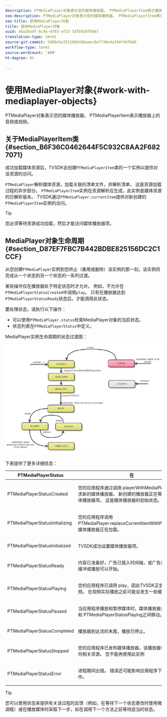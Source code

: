 ```yaml
---
description: PTMediaPlayer对象表示您的媒体播放器。 PTMediaPlayerItem表示播放器上的音频或视频。
seo-description: PTMediaPlayer对象表示您的媒体播放器。 PTMediaPlayerItem表示播放器上的音频或视频。
seo-title: 使用MediaPlayer对象
title: 使用MediaPlayer对象
uuid: eba26ad7-8c9a-4703-af32-1dfb928f6b67
translation-type: tm+mt
source-git-commit: 5908e5a3521966496aeec0ef730e4a704fddfb68
workflow-type: tm+mt
source-wordcount: '469'
ht-degree: 0%

---
```



# 使用MediaPlayer对象{#work-with-mediaplayer-objects}

PTMediaPlayer对象表示您的媒体播放器。 PTMediaPlayerItem表示播放器上的音频或视频。

## 关于MediaPlayerItem类{#section_B6F36C0462644F5C932C8AA2F6827071}

成功加载媒体资源后，TVSDK会创建`PTMediaPlayerItem`类的一个实例以提供对该资源的访问。

`PTMediaPlayer`解析媒体资源，加载关联的清单文件，并解析清单。 这是资源加载过程的异步部分。 `PTMediaPlayerItem`实例在资源解析后生成，此实例是媒体资源的已解析版本。 TVSDK通过`PTMediaPlayer.currentItem`提供对新创建的`PTMediaPlayerItem`实例的访问。

>[!TIP]
>
>您必须等待资源成功加载，然后才能访问媒体播放器项。

## MediaPlayer对象生命周期{#section_D87EF7FBC7B442BDBE825156DC2C1CCF}

从您创建`PTMediaPlayer`实例到您终止（重用或删除）该实例的那一刻，该实例将完成从一个状态到另一个状态的一系列过渡。

某些操作仅在播放器处于特定状态时才允许。 例如，不允许在`PTMediaPlayerStatusCreated`中调用`play`。 只有在播放器达到`PTMediaPlayerStatusReady`状态后，才能调用此状态。

要处理状态，请执行以下操作：

* 可以使用`PTMediaPlayer.status`检索MediaPlayer对象的当前状态。
* 状态列表在`PTMediaPlayerStatus`中定义。

MediaPlayer实例生命周期的状态过渡图：
<!--<a id="fig_1C55DE3F186F4B36AFFDCDE90379534C"></a>-->

![](assets/player-state-transitions-diagram-ios2_web.png)

下表提供了更多详细信息：

<table id="table_426F0093E4214EA88CD72A7796B58DFD"> 
 <thead> 
  <tr> 
   <th colname="col1" class="entry"> PTMediaPlayerStatus </th> 
   <th colname="col2" class="entry"> 在 </th> 
  </tr> 
 </thead>
 <tbody> 
  <tr> 
   <td colname="col1"> <p><span class="codeph"> PTMediaPlayerStatusCreated</span> </p> </td> 
   <td colname="col2"> <p>您的应用程序通过调用<span class="codeph"> playerWithMediaPlayerItem</span>请求新的媒体播放器。 新创建的播放器正在等待您指定媒体播放器项。 这是媒体播放器的初始状态。 </p> </td> 
  </tr> 
  <tr> 
   <td colname="col1"> <p> <span class="codeph"> PTMediaPlayerStatusInitializing</span> </p> </td> 
   <td colname="col2"> <p>您的应用程序调用<span class="codeph"> PTMediaPlayer.replaceCurrentItemWithPlayerItem</span>，媒体播放器正在加载。 </p> </td> 
  </tr> 
  <tr> 
   <td colname="col1"> <p><span class="codeph"> PTMediaPlayerStatusInitialized</span> </p> </td> 
   <td colname="col2"> <p>TVSDK成功设置媒体播放器项。 </p> </td> 
  </tr> 
  <tr> 
   <td colname="col1"> <p> <span class="codeph"> PTMediaPlayerStatusReady</span> </p> </td> 
   <td colname="col2"> <p>内容已准备好，广告已插入时间轴，或广告过程失败。 缓冲或播放可以开始。 </p> </td> 
  </tr> 
  <tr> 
   <td colname="col1"> <p><span class="codeph"> PTMediaPlayerStatusPlaying</span> </p> </td> 
   <td colname="col2"> <p>您的应用程序已调用<span class="codeph"> play</span>，因此TVSDK正尝试播放视频。 在视频实际播放之前可能会发生一些缓冲。 </p> </td> 
  </tr> 
  <tr> 
   <td colname="col1"> <p><span class="codeph"> PTMediaPlayerStatusPaused</span> </p> </td> 
   <td colname="col2"> <p>当应用程序播放和暂停媒体时，媒体播放器会在此状态和<span class="codeph"> PTMediaPlayerStatusPlaying</span>之间移动。 </p> </td> 
  </tr> 
  <tr> 
   <td colname="col1"> <p><span class="codeph"> PTMediaPlayerStatusCompleted</span> </p> </td> 
   <td colname="col2"> <p>播放器到达流的末尾，播放已停止。 </p> </td> 
  </tr> 
  <tr> 
   <td colname="col1"> <p><span class="codeph"> PTMediaPlayerStatusStopped</span> </p> </td> 
   <td colname="col2"> <p>您的应用程序已发布媒体播放器，该播放器也会发布任何相关资源。 您不能再使用此实例 </p> </td> 
  </tr> 
  <tr> 
   <td colname="col1"> <p><span class="codeph"> PTMediaPlayerStatusError</span> </p> </td> 
   <td colname="col2"> <p>进程期间出错。 错误还可能影响应用程序下一步的操作。 </p> </td> 
  </tr> 
 </tbody> 
</table>

>[!TIP]
>
>您可以使用状态来提供有关该过程的反馈（例如，在等待下一个状态更改时使用微调框）或在播放媒体时采取下一步，如在调用下一个方法之前等待适当的状态。

